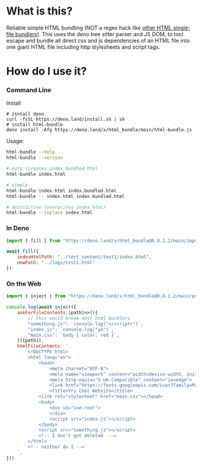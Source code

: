 # What is this?

Reliable simple HTML bundling (NOT a regex hack like [other HTML single-file bundlers](https://github.com/richardtallent/vite-plugin-singlefile/blob/ae4368c365d5034a9ff4037a71a1046ecf56b132/src/index.ts#L28)). This uses the deno tree sitter parser and JS DOM, to tool escape and bundle all direct css and js dependencies of an HTML file into one giant HTML file including http stylesheets and script tags.

# How do I use it?

### Command Line

Install

```shell
# isntall deno
curl -fsSL https://deno.land/install.sh | sh
# install html-bundle
deno install -Afg https://deno.land/x/html_bundle/main/html-bundle.js
```

Usage:
```sh
html-bundle --help
html-bundle --version

# auto (creates index.bundled.html
html-bundle index.html

# simple
html-bundle index.html index.bundled.html
html-bundle -- index.html index.bundled.html

# destructive (overwrites index.html)
html-bundle --inplace index.html
```

### In Deno

```js
import { fill } from "https://deno.land/x/html_bundle@0.0.1.2/main/impure_api.js"

await fill({
    indexHtmlPath: "../test_content/test1/index.html",
    newPath: "../logs/test1.html"
})
```

### On the Web

```js
import { inject } from "https://deno.land/x/html_bundle@0.0.1.2/main/pure_api.js"

console.log(await inject({
    askForFileContents:(path)=>(({
        // this would break most html bundlers
        "something.js": `console.log("</script>")`,
        "index.js": `console.log("yo")`,
        "main.css": `body { color: red }`,
    })[path]),
    htmlFileContents: `
        <!DOCTYPE html>
        <html lang="en">
            <head>
                <meta charset="UTF-8">
                <meta name="viewport" content="width=device-width, initial-scale=1.0">
                <meta http-equiv="X-UA-Compatible" content="ie=edge">
                <link href="https://fonts.googleapis.com/icon?family=Material+Icons" rel="stylesheet">
                <title>Vry Cool Website</title>
            <link rel="stylesheet" href="main.css"></head>
            <body>
                <div id="vue-root">
                </div>
                <script src="index.js"></script>
            </body>
            <script src="something.js"></script>
            <!-- I don't get deleted  -->
        </html>
        <!-- neither do I -->
    `, 
}))
```

